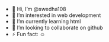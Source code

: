 - 👋 Hi, I’m @swedha108
- 👀 I’m interested in web development 
- 🌱 I’m currently learning html
- 💞️ I’m looking to collaborate on github
- ⚡ Fun fact: ☺️

<!---
swedha108/swedha108 is a ✨ special ✨ repository because its `README.md` (this file) appears on your GitHub profile.
You can click the Preview link to take a look at your changes.
--->
